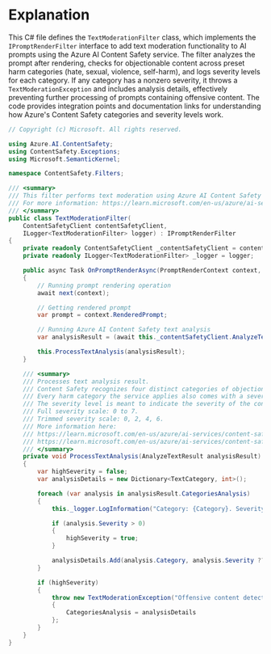 # Explanation

This C# file defines the `TextModerationFilter` class, which implements the `IPromptRenderFilter` interface to add text moderation functionality to AI prompts using the Azure AI Content Safety service. The filter analyzes the prompt after rendering, checks for objectionable content across preset harm categories (hate, sexual, violence, self-harm), and logs severity levels for each category. If any category has a nonzero severity, it throws a `TextModerationException` and includes analysis details, effectively preventing further processing of prompts containing offensive content. The code provides integration points and documentation links for understanding how Azure's Content Safety categories and severity levels work.

```csharp
// Copyright (c) Microsoft. All rights reserved.

using Azure.AI.ContentSafety;
using ContentSafety.Exceptions;
using Microsoft.SemanticKernel;

namespace ContentSafety.Filters;

/// <summary>
/// This filter performs text moderation using Azure AI Content Safety service.
/// For more information: https://learn.microsoft.com/en-us/azure/ai-services/content-safety/quickstart-text
/// </summary>
public class TextModerationFilter(
    ContentSafetyClient contentSafetyClient,
    ILogger<TextModerationFilter> logger) : IPromptRenderFilter
{
    private readonly ContentSafetyClient _contentSafetyClient = contentSafetyClient;
    private readonly ILogger<TextModerationFilter> _logger = logger;

    public async Task OnPromptRenderAsync(PromptRenderContext context, Func<PromptRenderContext, Task> next)
    {
        // Running prompt rendering operation
        await next(context);

        // Getting rendered prompt
        var prompt = context.RenderedPrompt;

        // Running Azure AI Content Safety text analysis
        var analysisResult = (await this._contentSafetyClient.AnalyzeTextAsync(new AnalyzeTextOptions(prompt))).Value;

        this.ProcessTextAnalysis(analysisResult);
    }

    /// <summary>
    /// Processes text analysis result.
    /// Content Safety recognizes four distinct categories of objectionable content: Hate, Sexual, Violence, Self-Harm.
    /// Every harm category the service applies also comes with a severity level rating.
    /// The severity level is meant to indicate the severity of the consequences of showing the flagged content.
    /// Full severity scale: 0 to 7.
    /// Trimmed severity scale: 0, 2, 4, 6.
    /// More information here:
    /// https://learn.microsoft.com/en-us/azure/ai-services/content-safety/concepts/harm-categories#harm-categories
    /// https://learn.microsoft.com/en-us/azure/ai-services/content-safety/concepts/harm-categories#severity-levels
    /// </summary>
    private void ProcessTextAnalysis(AnalyzeTextResult analysisResult)
    {
        var highSeverity = false;
        var analysisDetails = new Dictionary<TextCategory, int>();

        foreach (var analysis in analysisResult.CategoriesAnalysis)
        {
            this._logger.LogInformation("Category: {Category}. Severity: {Severity}", analysis.Category, analysis.Severity);

            if (analysis.Severity > 0)
            {
                highSeverity = true;
            }

            analysisDetails.Add(analysis.Category, analysis.Severity ?? 0);
        }

        if (highSeverity)
        {
            throw new TextModerationException("Offensive content detected. Operation is denied.")
            {
                CategoriesAnalysis = analysisDetails
            };
        }
    }
}
```